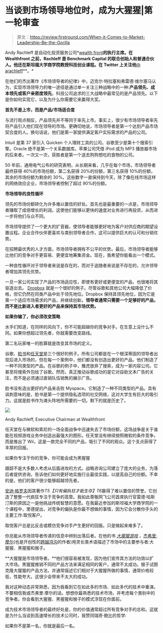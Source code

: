 # 当谈到市场领导地位时，成为大猩猩|第一轮审查

> 原文：<https://review.firstround.com/When-it-Comes-to-Market-Leadership-Be-the-Gorilla>

Andy Rachleff 是自动化投资服务公司*[wealth front](https://www.wealthfront.com/ "null")**的执行主席。在 Wealthfront 之前，Rachleff 是 Benchmark Capital 的联合创始人和普通合伙人。他还在斯坦福大学商学院教授科技创业课程。在 Twitter 上关注他**[@ arachleff](https://twitter.com/arachleff "null")**。*

在他们的杰出著作《市场领导者的纪律》中，迈克尔·特拉塞和弗雷德·维尔塞马认为，实现市场领导力的唯一途径是通过单一关注三种战略中的一种:**产品领先、成本领先或客户亲密度领先**。科技公司追求的三大战略中最常见的是产品领先。以下是你如何实现它，以及为什么你需要它来赢得大奖。

**首先不是上市，而是产品/市场适合度**

与流行观点相反，产品领先并不等同于率先上市。事实上，很少有市场领导者率先将产品引入他们现在领导的市场。更确切地说，市场领导者是第一个达到产品市场契合度的人。换句话说，他们是第一家提供满足客户实际需求的产品的公司。

Intuit 是第 37 家引入 Quicken 个人理财工具的公司。谷歌至少是第十个搜索引擎。Oracle 绝不是第一个关系数据库。苹果公司凭借 iPod 成为 MP3 播放器市场的后来者。一次又一次，获胜者是第一个送去狗狗想吃的食物的公司。

50 年前，通用电气公布的研究表明，从长期来看，几乎在每个市场，市场领导者最终获得 40%的市场份额，第二名获得 20%的份额，第三名获得 10%的份额，其余的市场份额为剩余的 30%。这些数字一直保持到今天，除了像在线市场这样的网络效应企业，市场领导者控制了超过 90%的份额。

**市场领导的良性循环**

领先的市场份额转化为许多难以置信的好处。首先也是最重要的一点是，市场领导者赚取了成倍增长的利润。这使他们能够以更快的速度对业务进行再投资，从而进一步将他们与众不同。

市场领导提供了一个更大的扩音器，使领导者能够更好地为客户对供应商的期望设置议程。企业合作伙伴更喜欢与类别领导者合作，这可以提供巨大的认可和分销优势。

在招聘最优秀的人才方面，市场领导者拥有不公平的优势。最后，市场领导者能够比他们的竞争对手更容易、更便宜地筹集资金。现在，我希望你能看出一个模式。

一种良性循环对于领导者来说是存在的，而对于追随者来说是不存在的，允许领导者增加其领先优势。

一旦一家公司实现了产品的市场适应性，即使有更好或更便宜的产品，也很难将其驱逐出去。 [Dropbox](https://www.dropbox.com/home "null") 就是一个很好的例子。尽管谷歌和其他公司大幅降低了价格，但它仍然在同类产品中处于领先地位。Dropbox 保持其领先地位，因为它是第一个适应市场需求的产品，并继续创新。**领导者通常只需要一个足够好的产品，而不是比新进入者更好的产品来保持其市场优势。**

**如果你输了，你必须改变策略**

水手们知道，在同样的风向下，你不可能超越你的竞争对手。在生意上没什么不同。如果你想超过领先者，你就需要改变路线。

第二名玩家唯一的胜算就是改变其市场的定义。

谷歌、[脸书](https://www.facebook.com/ "null")和[任天堂](http://www.nintendo.com/ "null")是三个很好的例子。所有公司都是在一个根深蒂固的领导者出现后进入市场的，但在每一个案例中，他们都没有创造出更好的产品。他们制造了一种不同类型的产品。在谷歌的例子中，雅虎放弃了搜索，成为一家内容公司。它甚至将搜索外包给了谷歌。然而，真正推动谷歌成功的是它对自助文本广告的关注，而不是必须通过直销队伍销售的展示广告。

脸书没有造出更好的产品来击败 Myspace。它制造了一种不同类型的产品。具有讽刺意味的是，脸书是第一个提供隐私选项的社交网络，这对大学生有巨大的吸引力。这就是脸书作为滩头阵地所需要的一切。剩下的就是历史了。

![](img/5957ec06b558099a4b0daad5db4a43cd.png)

Andy Rachleff, Executive Chairman at Wealthfront

任天堂在与微软和索尼的一场全面战争中迅速失去了市场份额，这场战争是关于谁能在视频游戏业务中创造出最强大的图形。任天堂没有继续按照微软的条件竞争，而是推出了 Wii，这是一款完全不同的产品，吸引了不同的观众。这个支点获得了丰厚的回报。

如果你专注于你的竞争，你可能会成为黑猩猩

跟踪不是大多数人考虑从后面进攻的方式。战略咨询公司建立了庞大的业务，为落后者提供咨询，告诉他们如何更好地实施行业最佳实践，以提高自己的份额。不幸的是，他们的客户很少能够超越领先者。

[安迪·格罗夫](http://en.wikipedia.org/wiki/Andrew_Grove "null")因其著作*T5【只有偏执狂才能生存】T6*赢得了难以置信的赞誉。它创造了整整一代疯狂专注于竞争的高管。我如此尊敬网飞公司首席执行官雷德·哈斯汀斯的原因之一是他挑战传统智慧的意愿。在我最近参加的斯坦福大学商学院的一个课程中，里德提出，对竞争的偏执是你最不想做的事情，因为它会分散你手头的主要工作:取悦客户。

取悦客户总是比反击或模仿竞争对手产生更好的回报。只是做起来难多了。

你总能从市场领导者传递的信息中辨别出落后者。在他的书 *[大猩猩游戏](http://www.amazon.com/gp/product/B000FC120U?btkr=1 "null")* ，[杰弗里·摩尔](http://www.geoffreyamoore.com/ "null")(也是开创性的[跨越鸿沟](http://en.wikipedia.org/wiki/Crossing_the_Chasm "null")的作者)用灵长类术语描述了市场中的主要参与者:大猩猩、黑猩猩和猴子。

**大猩猩是市场领导者。**他们很容易被发现，因为他们宣传其方法的功效以扩大市场。黑猩猩推销不同的产品方法来满足相同的客户，通常不太成功。猴子试图克隆大猩猩的产品方法，并通常描述它们相对于大猩猩所做的事情，通常价格较低，性能夸大。这很少会带来不太大的成功。

我对这种动态非常熟悉，因为我看到它在如此多的市场、如此多代的技术中重演。不要相信我或杰弗里·摩尔的话。想想你最熟悉的技术市场，并考虑每个类别中的竞争者。你会看到大猩猩、黑猩猩和猴子的模式浮现在你面前。

成为技术市场领导者的最终好处是，你的价值通常超过所有竞争对手的总和。这就是为什么当谈到高速增长的技术公司时，我赞同瑞奇·鲍比的哲学:

如果你不是第一名，你就是最后一名。